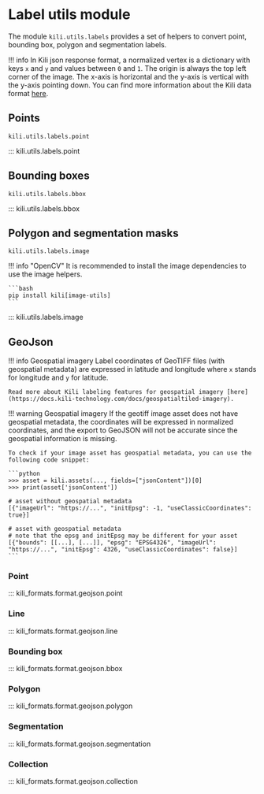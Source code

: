 # Label utils module

The module `kili.utils.labels` provides a set of helpers to convert point, bounding box, polygon and segmentation labels.

!!! info
    In Kili json response format, a normalized vertex is a dictionary with keys `x` and `y` and values between `0` and `1`. The origin is always the top left corner of the image. The x-axis is horizontal and the y-axis is vertical with the y-axis pointing down. You can find more information about the Kili data format [here](https://docs.kili-technology.com/docs/data-format).

## Points

`kili.utils.labels.point`

::: kili.utils.labels.point

## Bounding boxes

`kili.utils.labels.bbox`

::: kili.utils.labels.bbox

## Polygon and segmentation masks

`kili.utils.labels.image`

!!! info "OpenCV"
    It is recommended to install the image dependencies to use the image helpers.

    ```bash
    pip install kili[image-utils]
    ```

::: kili.utils.labels.image

## GeoJson

!!! info Geospatial imagery
    Label coordinates of GeoTIFF files (with geospatial metadata) are expressed in latitude and longitude where `x` stands for longitude and `y` for latitude.

    Read more about Kili labeling features for geospatial imagery [here](https://docs.kili-technology.com/docs/geospatialtiled-imagery).

!!! warning Geospatial imagery
    If the geotiff image asset does not have geospatial metadata, the coordinates will be expressed in normalized coordinates, and the export to GeoJSON will not be accurate since the geospatial information is missing.

    To check if your image asset has geospatial metadata, you can use the following code snippet:

    ```python
    >>> asset = kili.assets(..., fields=["jsonContent"])[0]
    >>> print(asset['jsonContent'])

    # asset without geospatial metadata
    [{"imageUrl": "https://...", "initEpsg": -1, "useClassicCoordinates": true}]

    # asset with geospatial metadata
    # note that the epsg and initEpsg may be different for your asset
    [{"bounds": [[...], [...]], "epsg": "EPSG4326", "imageUrl": "https://...", "initEpsg": 4326, "useClassicCoordinates": false}]
    ```

### Point

::: kili_formats.format.geojson.point

### Line

::: kili_formats.format.geojson.line

### Bounding box

::: kili_formats.format.geojson.bbox

### Polygon

::: kili_formats.format.geojson.polygon

### Segmentation

::: kili_formats.format.geojson.segmentation

### Collection

::: kili_formats.format.geojson.collection
